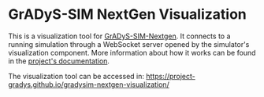 # GrADyS-SIM NextGen Visualization
This is a visualization tool for [GrADyS-SIM-Nextgen](https://github.com/Project-GrADyS/gradys-sim-nextgen). It connects to a running simulation
through a WebSocket server opened by the simulator's visualization component. More information about how it works can be found in the [project's documentation](https://project-gradys.github.io/gradys-sim-nextgen/Modules/Simulator/handlers/visualization/).

The visualization tool can be accessed in: https://project-gradys.github.io/gradysim-nextgen-visualization/
